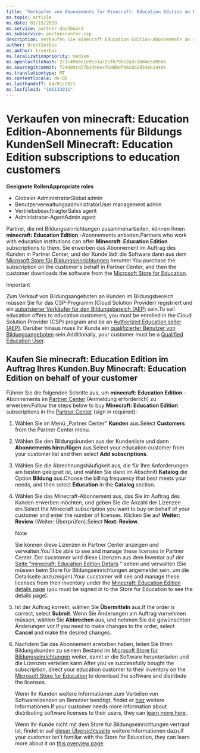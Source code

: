 ```yaml
---
title: 'Verkaufen von Abonnements für Minecraft: Education Edition an Bildungseinrichtungen'
ms.topic: article
ms.date: 03/15/2019
ms.service: partner-dashboard
ms.subservice: partnercenter-csp
description: Verkaufen Sie minecraft Education Edition-Abonnements an qualifizierte Bildungs Kunden, die diese dann aus dem Microsoft Education Store herunterladen können.
author: BrentSerbus
ms.author: brserbus
ms.localizationpriority: medium
ms.openlocfilehash: 2c1c49dee1e9531a725f679b52adc18d4e5d856b
ms.sourcegitcommit: f24089cd27b1de6ecf6ddbefb6cbb2d340e144de
ms.translationtype: MT
ms.contentlocale: de-DE
ms.lasthandoff: 04/01/2021
ms.locfileid: "106133011"
---
```

# <a name="sell-minecraft-education-edition-subscriptions-to-education-customers"></a><span data-ttu-id="da90e-103">Verkaufen von minecraft: Education Edition-Abonnements für Bildungs Kunden</span><span class="sxs-lookup"><span data-stu-id="da90e-103">Sell Minecraft: Education Edition subscriptions to education customers</span></span>

<span data-ttu-id="da90e-104">**Geeignete Rollen**</span><span class="sxs-lookup"><span data-stu-id="da90e-104">**Appropriate roles**</span></span>

- <span data-ttu-id="da90e-105">Globaler Administrator</span><span class="sxs-lookup"><span data-stu-id="da90e-105">Global admin</span></span>
- <span data-ttu-id="da90e-106">Benutzerverwaltungsadministrator</span><span class="sxs-lookup"><span data-stu-id="da90e-106">User management admin</span></span>
- <span data-ttu-id="da90e-107">Vertriebsbeauftragter</span><span class="sxs-lookup"><span data-stu-id="da90e-107">Sales agent</span></span>
- <span data-ttu-id="da90e-108">Administrator-Agent</span><span class="sxs-lookup"><span data-stu-id="da90e-108">Admin agent</span></span>

<span data-ttu-id="da90e-109">Partner, die mit Bildungseinrichtungen zusammenarbeiten, können Ihnen **minecraft: Education Edition** -Abonnements anbieten.</span><span class="sxs-lookup"><span data-stu-id="da90e-109">Partners who work with education institutions can offer **Minecraft: Education Edition** subscriptions to them.</span></span> <span data-ttu-id="da90e-110">Sie erwerben das Abonnement im Auftrag des Kunden in Partner Center, und der Kunde lädt die Software dann aus dem [Microsoft Store für Bildungseinrichtungen](https://educationstore.microsoft.com) herunter.</span><span class="sxs-lookup"><span data-stu-id="da90e-110">You purchase the subscription on the customer's behalf in Partner Center, and then the customer downloads the software from the [Microsoft Store for Education](https://educationstore.microsoft.com).</span></span> 

>[!IMPORTANT]
><span data-ttu-id="da90e-111">Zum Verkauf von Bildungsangeboten an Kunden im Bildungsbereich müssen Sie für das CSP-Programm (Cloud Solution Provider) registriert und ein [autorisierter Verkäufer für den Bildungsbereich (AEP)](https://www.mepn.com) sein.</span><span class="sxs-lookup"><span data-stu-id="da90e-111">To sell education offers to education customers, you must be enrolled in the Cloud Solution Provider (CSP) program and be an [Authorized Education seller (AEP)](https://www.mepn.com).</span></span> <span data-ttu-id="da90e-112">Darüber hinaus muss Ihr Kunde ein [qualifizierter Benutzer von Bildungsangeboten](https://www.microsoftvolumelicensing.com/DocumentSearch.aspx?Mode=3&DocumentTypeId=7) sein.</span><span class="sxs-lookup"><span data-stu-id="da90e-112">Additionally, your customer must be a [Qualified Education User](https://www.microsoftvolumelicensing.com/DocumentSearch.aspx?Mode=3&DocumentTypeId=7).</span></span>  

 
## <a name="buy-minecraft-education-edition-on-behalf-of-your-customer"></a><span data-ttu-id="da90e-113">Kaufen Sie **minecraft: Education Edition** im Auftrag Ihres Kunden.</span><span class="sxs-lookup"><span data-stu-id="da90e-113">Buy **Minecraft: Education Edition** on behalf of your customer</span></span>

<span data-ttu-id="da90e-114">Führen Sie die folgenden Schritte aus, um **minecraft: Education Edition** -Abonnements im [Partner Center](https://partnercenter.microsoft.com/pcv/dashboard/overview
) (Anmeldung erforderlich) zu erwerben:</span><span class="sxs-lookup"><span data-stu-id="da90e-114">Follow the steps below to buy **Minecraft: Education Edition** subscriptions in the [Partner Center](https://partnercenter.microsoft.com/pcv/dashboard/overview
) (sign in required):</span></span>

  1.  <span data-ttu-id="da90e-115">Wählen Sie im Menü „Partner Center” **Kunden** aus.</span><span class="sxs-lookup"><span data-stu-id="da90e-115">Select **Customers** from the Partner Center menu.</span></span>
  
  2.  <span data-ttu-id="da90e-116">Wählen Sie den Bildungskunden aus der Kundenliste und dann **Abonnements hinzufügen** aus.</span><span class="sxs-lookup"><span data-stu-id="da90e-116">Select your education customer from your customer list and then select **Add subscriptions**.</span></span>
  
  3.  <span data-ttu-id="da90e-117">Wählen Sie die Abrechnungshäufigkeit aus, die für Ihre Anforderungen am besten geeignet ist, und wählen Sie dann im Abschnitt **Katalog** die Option **Bildung** aus.</span><span class="sxs-lookup"><span data-stu-id="da90e-117">Choose the billing frequency that best meets your needs, and then select **Education** in the **Catalog** section.</span></span>

  4.  <span data-ttu-id="da90e-118">Wählen Sie das Minecraft-Abonnement aus, das Sie im Auftrag des Kunden erwerben möchten, und geben Sie die Anzahl der Lizenzen ein.</span><span class="sxs-lookup"><span data-stu-id="da90e-118">Select the Minecraft subscription you want to buy on behalf of your customer and enter the number of licenses.</span></span> <span data-ttu-id="da90e-119">Klicken Sie auf **Weiter: Review** (Weiter: Überprüfen).</span><span class="sxs-lookup"><span data-stu-id="da90e-119">Select **Next: Review**.</span></span>

      >[!NOTE]
      ><span data-ttu-id="da90e-120">Sie können diese Lizenzen in Partner Center anzeigen und verwalten.</span><span class="sxs-lookup"><span data-stu-id="da90e-120">You'll be able to see and manage these licenses in Partner Center.</span></span> <span data-ttu-id="da90e-121">Der cucstomer wird diese Lizenzen aus dem Inventar auf der [Seite "minecraft: Education Edition Details](https://educationstore.microsoft.com/store/details/minecraft-education-edition/9nblggh4r2r6) " sehen und verwalten (Sie müssen beim Store für Bildungseinrichtungen angemeldet sein, um die Detailseite anzuzeigen).</span><span class="sxs-lookup"><span data-stu-id="da90e-121">Your cucstomer will see and manage these licenses from their inventory under the [Minecraft: Education Edition details page](https://educationstore.microsoft.com/store/details/minecraft-education-edition/9nblggh4r2r6) (you must be signed in to the Store for Education to see the details page).</span></span> 

  5.  <span data-ttu-id="da90e-122">Ist der Auftrag korrekt, wählen Sie **Übermitteln** aus.</span><span class="sxs-lookup"><span data-stu-id="da90e-122">If the order is correct, select **Submit**.</span></span> <span data-ttu-id="da90e-123">Wenn Sie Änderungen am Auftrag vornehmen müssen, wählen Sie **Abbrechen** aus, und nehmen Sie die gewünschten Änderungen vor.</span><span class="sxs-lookup"><span data-stu-id="da90e-123">If you need to make changes to the order, select **Cancel** and make the desired changes.</span></span>   

  6.  <span data-ttu-id="da90e-124">Nachdem Sie das Abonnement erworben haben, leiten Sie Ihren Bildungskunden zu seinem Bestand im [Microsoft Store für Bildungseinrichtungen](https://educationstore.microsoft.com) weiter, damit er die Software herunterladen und die Lizenzen verteilen kann.</span><span class="sxs-lookup"><span data-stu-id="da90e-124">After you've successfully bought the subscription, direct your education customer to their inventory on the [Microsoft Store for Education](https://educationstore.microsoft.com) to download the software and distribute the licenses.</span></span>

      <span data-ttu-id="da90e-125">Wenn Ihr Kunden weitere Informationen zum Verteilen von Softwarelizenzen an Benutzer benötigt, findet er [hier](/education/windows/school-get-minecraft#distribute-minecraft) weitere Informationen.</span><span class="sxs-lookup"><span data-stu-id="da90e-125">If your customer needs more information about distributing software licenses to their users, they can [learn more here](/education/windows/school-get-minecraft#distribute-minecraft).</span></span>  
  
      <span data-ttu-id="da90e-126">Wenn Ihr Kunde nicht mit dem Store für Bildungseinrichtungen vertraut ist, findet er auf [dieser Übersichtsseite](/microsoft-store/windows-store-for-business-overview) weitere Informationen dazu.</span><span class="sxs-lookup"><span data-stu-id="da90e-126">If your customer isn't familiar with the Store for Education, they can learn more about it on [this overview page](/microsoft-store/windows-store-for-business-overview).</span></span>  

